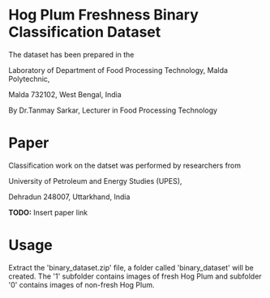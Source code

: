 # Hog Plum Freshness Binary Classification Dataset

The dataset has been prepared in the 

Laboratory of Department of Food Processing Technology, Malda Polytechnic, 

Malda 732102, West Bengal, India 

By Dr.Tanmay Sarkar, Lecturer in Food Processing Technology

# Paper

Classification work on the datset was performed by researchers from

University of Petroleum and Energy Studies (UPES), 

Dehradun 248007, Uttarkhand, India

**TODO:** Insert paper link

# Usage

Extract the 'binary_dataset.zip' file, a folder called 'binary_dataset' will be created. The '1' subfolder contains images of fresh Hog Plum and subfolder '0' contains images of non-fresh Hog Plum.
